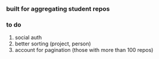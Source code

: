 ### built for aggregating student repos

### to do

1. social auth
2. better sorting (project, person)
3. account for pagination (those with more than 100 repos)
